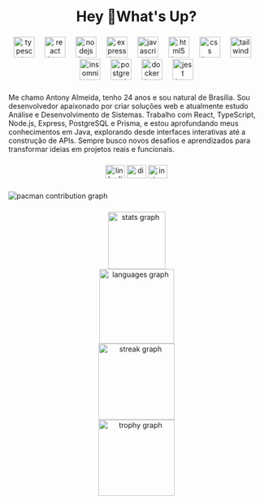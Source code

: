 <h1 align="center">Hey 👋What's Up?</h1>

###

<div align="center">
  <img src="https://skillicons.dev/icons?i=ts" height="41" alt="typescript logo"  />
  <img width="12" />
  <img src="https://cdn.jsdelivr.net/gh/devicons/devicon/icons/react/react-original.svg" height="41" alt="react logo"  />
  <img width="12" />
  <img src="https://cdn.jsdelivr.net/gh/devicons/devicon/icons/nodejs/nodejs-original.svg" height="41" alt="nodejs logo"  />
  <img width="12" />
  <img src="https://cdn.jsdelivr.net/gh/devicons/devicon/icons/express/express-original.svg" height="41" alt="express logo"  />
  <img width="12" />
  <img src="https://cdn.jsdelivr.net/gh/devicons/devicon/icons/javascript/javascript-original.svg" height="41" alt="javascript logo"  />
  <img width="12" />
  <img src="https://cdn.jsdelivr.net/gh/devicons/devicon/icons/html5/html5-original.svg" height="41" alt="html5 logo"  />
  <img width="12" />
  <img src="https://cdn.jsdelivr.net/gh/devicons/devicon/icons/css3/css3-original.svg" height="41" alt="css logo"  />
  <img width="12" />
  <img src="https://skillicons.dev/icons?i=tailwind" height="41" alt="tailwindcss logo"  />
  <img width="12" />
  <img src="https://cdn.jsdelivr.net/gh/devicons/devicon/icons/insomnia/insomnia-original.svg" height="41" alt="insomnia logo"  />
  <img width="12" />
  <img src="https://cdn.jsdelivr.net/gh/devicons/devicon/icons/postgresql/postgresql-original.svg" height="41" alt="postgresql logo"  />
  <img width="12" />
  <img src="https://cdn.jsdelivr.net/gh/devicons/devicon/icons/docker/docker-original.svg" height="41" alt="docker logo"  />
  <img width="12" />
  <img src="https://cdn.jsdelivr.net/gh/devicons/devicon/icons/jest/jest-plain.svg" height="41" alt="jest logo"  />
</div>

###

<p align="left">Me chamo Antony Almeida, tenho 24 anos e sou natural de Brasília. Sou desenvolvedor apaixonado por criar soluções web e atualmente estudo Análise e Desenvolvimento de Sistemas. Trabalho com React, TypeScript, Node.js, Express, PostgreSQL e Prisma, e estou aprofundando meus conhecimentos em Java, explorando desde interfaces interativas até a construção de APIs. Sempre busco novos desafios e aprendizados para transformar ideias em projetos reais e funcionais.</p>

###

<div align="center">
  <img src="https://raw.githubusercontent.com/maurodesouza/profile-readme-generator/master/src/assets/icons/social/linkedin/default.svg" width="38" height="26" alt="linkedin logo"  />
  <img src="https://raw.githubusercontent.com/maurodesouza/profile-readme-generator/master/src/assets/icons/social/discord/default.svg" width="38" height="26" alt="discord logo"  />
  <img src="https://raw.githubusercontent.com/maurodesouza/profile-readme-generator/master/src/assets/icons/social/instagram/default.svg" width="38" height="26" alt="instagram logo"  />
</div>

###

<picture>
  <source media="(prefers-color-scheme: dark)" srcset="https://raw.githubusercontent.com/antonyj26/antonyj26/output/pacman-contribution-graph-dark.svg">
  <source media="(prefers-color-scheme: light)" srcset="https://raw.githubusercontent.com/antonyj26/antonyj26/output/pacman-contribution-graph.svg">
  <img alt="pacman contribution graph" src="https://raw.githubusercontent.com/antonyj26/antonyj26/output/pacman-contribution-graph.svg">
</picture>

###

<div align="center">
  <img src="https://github-readme-stats.vercel.app/api?username=antonyj26&hide_title=false&hide_rank=false&show_icons=true&include_all_commits=true&count_private=true&disable_animations=false&theme=react&locale=en&hide_border=false&order=1" height="113" alt="stats graph" /> <br>
  <img src="https://github-readme-stats.vercel.app/api/top-langs?username=antonyj26&locale=pt-br&hide_title=false&layout=compact&card_width=320&langs_count=4&theme=react&hide_border=false&order=2" height="147" alt="languages graph" /> <br>
  <img src="https://streak-stats.demolab.com?user=antonyj26&locale=pt-br&mode=weekly&theme=react&hide_border=false&border_radius=5&order=3" height="150" alt="streak graph" /> <br>
  <img src="https://github-profile-trophy.vercel.app?username=antonyj26&theme=nord&column=-1&row=1&margin-w=8&margin-h=8&no-bg=true&no-frame=true&order=4" height="150" alt="trophy graph"  />
</div>

###
